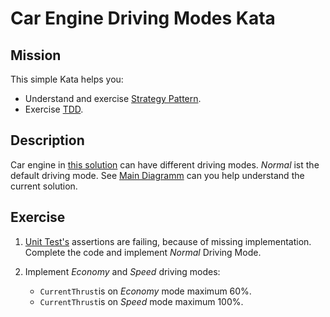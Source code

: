 # Car Engine Driving Modes Kata

## Mission

This simple Kata helps you:
* Understand and exercise [Strategy Pattern](https://en.wikipedia.org/wiki/Strategy_pattern).
* Exercise [TDD](https://en.wikipedia.org/wiki/Test-driven_development).

## Description

Car engine in [this solution](CarEngineDrivingModesKata.sln) can have different driving modes. _Normal_ ist the default driving mode.
See [Main Diagramm](Engine/MainClassDiagram.cd) can you help understand the current solution.  

## Exercise

1. [Unit Test's](Engine.Tests/Engine.Tests.csproj) assertions are failing, because of missing implementation.
Complete the code and implement _Normal_ Driving Mode.
2. Implement _Economy_ and _Speed_ driving modes:

    * ```CurrentThrust```is on _Economy_ mode maximum  60%.
    * ```CurrentThrust```is on _Speed_ mode maximum 100%.
